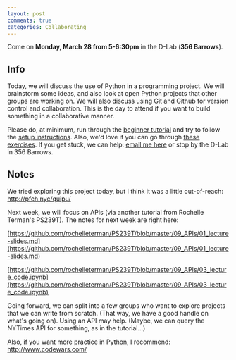 ```yaml
---
layout: post
comments: true
categories: Collaborating
---
```


Come on **Monday, March 28 from 5-6:30pm** in the D-Lab (**356 Barrows**).

## Info
Today, we will discuss the use of Python in a programming project. We will brainstorm some ideas, and also look at open Python projects that other groups are working on. We will also discuss using Git and Github for version control and collaboration. This is the day to attend if you want to build something in a collaborative manner.

Please do, at minimum, run through the [beginner tutorial](http://try-python.appspot.com) and try to follow the [setup instructions](http://python.berkeley.edu/learn/#set-up-your-computer). Also, we&#39;d love if you can go through [these exercises](https://bids.github.io/2016-01-14-berkeley/python/00-python-intro.html). If you get stuck, we can help: [email me here](mailto:marwahaha@berkeley.edu) or stop by the D-Lab in 356 Barrows.

## Notes

We tried exploring this project today, but I think it was a little out-of-reach: http://pfch.nyc/quipu/

Next week, we will focus on APIs (via another tutorial from Rochelle Terman's PS239T). The notes for next week are right here:


[https://github.com/rochelleterman/PS239T/blob/master/09_APIs/01_lecture-slides.md](https://github.com/rochelleterman/PS239T/blob/master/09_APIs/01_lecture-slides.md)

[https://github.com/rochelleterman/PS239T/blob/master/09_APIs/03_lecture_code.ipynb](https://github.com/rochelleterman/PS239T/blob/master/09_APIs/03_lecture_code.ipynb)


Going forward, we can split into a few groups who want to explore projects that we can write from scratch. (That way, we have a good handle on what's going on). Using an API may help. (Maybe, we can query the NYTimes API for something, as in the tutorial...)


Also, if you want more practice in Python, I recommend: http://www.codewars.com/